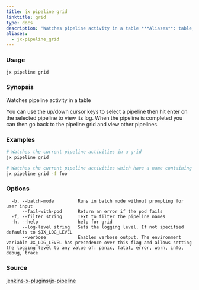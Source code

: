 ```yaml
---
title: jx pipeline grid
linktitle: grid
type: docs
description: "Watches pipeline activity in a table ***Aliases**: table,tbl*"
aliases:
  - jx-pipeline_grid
---
```


### Usage

```
jx pipeline grid
```

### Synopsis

Watches pipeline activity in a table

You can use the up/down cursor keys to select a pipeline then hit enter on the selected pipeline to view its log. When the pipeline is completed you can then go back to the pipeline grid and view other pipelines.

### Examples

  ```bash
  # Watches the current pipeline activities in a grid
  jx pipeline grid
  
  # Watches the current pipeline activities which have a name containing 'foo'
  jx pipeline grid -f foo

  ```

### Options

```
  -b, --batch-mode         Runs in batch mode without prompting for user input
      --fail-with-pod      Return an error if the pod fails
  -f, --filter string      Text to filter the pipeline names
  -h, --help               help for grid
      --log-level string   Sets the logging level. If not specified defaults to $JX_LOG_LEVEL
      --verbose            Enables verbose output. The environment variable JX_LOG_LEVEL has precedence over this flag and allows setting the logging level to any value of: panic, fatal, error, warn, info, debug, trace
```

### Source

[jenkins-x-plugins/jx-pipeline](https://github.com/jenkins-x-plugins/jx-pipeline)
